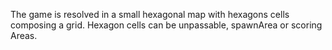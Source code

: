 The game is resolved in a small hexagonal map with hexagons cells composing a grid.
Hexagon cells can be unpassable, spawnArea or scoring Areas.

